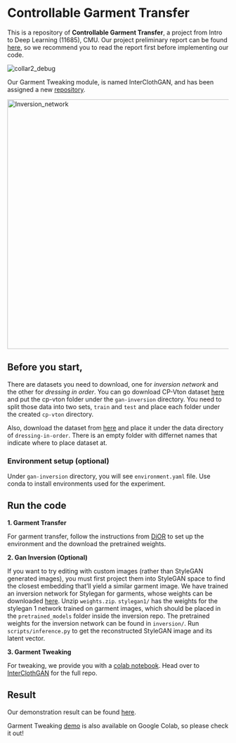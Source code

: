 # Controllable Garment Transfer

This is a repository of **Controllable Garment Transfer**, a project from Intro to Deep Learning (11685), CMU.
Our project preliminary report can be found [here](https://piazza.com/redirect/s3?bucket=uploads&prefix=paste%2Fjj4ivcv0tvk379%2F6e53b51ac6423b5821abafe166fabb1cdc1ae3cd590933d28b9af99797325d0a%2FNIPS_Template___11785__Copy__%284%29.pdf), so we recommend you to read the report first before implementing our code.


![collar2_debug](https://user-images.githubusercontent.com/76904126/167062152-32327fca-ef8d-4f09-9773-c63e6b497540.gif)

Our Garment Tweaking module, is named InterClothGAN, and has been assigned a new [repository](https://github.com/tcabezon/InterClothGAN).

<img width="568" alt="Inversion_network" src="https://user-images.githubusercontent.com/76904126/167064469-7ab8a698-c123-4a15-b450-5d76d8bbb5e3.png">


## Before you start,

There are datasets you need to download, one for *inversion network* and the other for *dressing in order*.
You can go download CP-Vton dataset [here](https://drive.google.com/drive/folders/1NxESTHGMPpUMCFsvX27N5gDwkYj7ZhoT?usp=sharing) and put the cp-vton folder under the `gan-inversion` directory. You need to split those data into two sets, `train` and `test` and place each folder under the created `cp-vton` directory.

Also, download the dataset from [here](http://mmlab.ie.cuhk.edu.hk/projects/DeepFashion/InShopRetrieval.html) and place it under the data directory of `dressing-in-order`. There is an empty folder with differnet names that indicate where to place dataset at.

### Environment setup (optional)
Under `gan-inversion` directory, you will see `environment.yaml` file. Use conda to install environments used for the experiment.

## Run the code
**1. Garment Transfer**

For garment transfer, follow the instructions from [DiOR](https://github.com/cuiaiyu/dressing-in-order.git) to set up the environment and the download the pretrained weights.

**2. Gan Inversion (Optional)**

If you want to try editing with custom images (rather than StyleGAN generated images), you must first project them into StyleGAN space to find the closest embedding that’ll yield a similar garment image. We have trained an inversion network for Stylegan for garments, whose weights can be downloaded [here](somelink). 
Unzip `weights.zip`. `stylegan1/` has the weights for the stylegan 1 network trained on garment images, which should be placed in the `pretrained_models` folder inside the inversion repo. The pretrained weights for the inversion network can be found in `inversion/`. Run `scripts/inference.py` to get the reconstructed StyleGAN image and its latent vector.

**3. Garment Tweaking**

For tweaking, we provide you with a [colab notebook](https://drive.google.com/drive/folders/13GPKKRMcBbOfDOaVDrYAs9s2GQIvr71Q?usp=sharing). Head over to [InterClothGAN](https://github.com/tcabezon/InterClothGAN/tree/ec271c773e03d9da465523a503402d28c7001752) for the full repo.

## Result

Our demonstration result can be found [here](https://drive.google.com/drive/folders/13GPKKRMcBbOfDOaVDrYAs9s2GQIvr71Q?usp=sharing).

Garment Tweaking [demo](https://colab.research.google.com/drive/1-QHc6oF_Xthj1Po558gd7dQLZyD9oDuh?usp=sharing) is also available on Google Colab, so please check it out!
